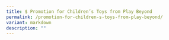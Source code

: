 ```yaml
---
title: $ Promotion for Children’s Toys from Play Beyond
permalink: /promotion-for-children-s-toys-from-play-beyond/
variant: markdown
description: ""
---
```

